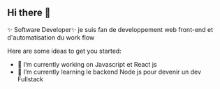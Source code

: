 ## Hi there 👋

✨ Software Developer✨ 
je suis fan de developpement web front-end et d'automatisation du work flow

Here are some ideas to get you started:

- 🔭 I’m currently working on Javascript et React js 
- 🌱 I’m currently learning le backend Node js pour devenir un dev Fullstack



